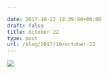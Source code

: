 ```yaml
---

date: 2017-10-22 18:39:00+00:00
draft: false
title: October 22
type: post
url: /blog/2017/10/october-22
---
```




  
   ![](/images/2017-10-22-201710october-22/IMG_2480.jpg)

  



